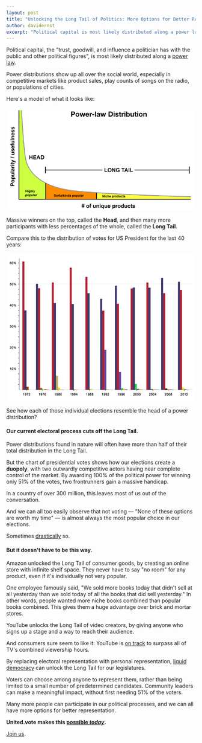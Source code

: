 ```yaml
---
layout: post
title: "Unlocking the Long Tail of Politics: More Options for Better Representation"
author: davidernst
excerpt: "Political capital is most likely distributed along a power law. But our current electoral process cuts off the Long Tail, leaving so many people out. It doesn't have to be this way."
---
```


Political capital, the "trust, goodwill, and influence a politician has with the public and other political figures", is most likely distributed along a [power law](https://en.wikipedia.org/wiki/Power_law).

Power distributions show up all over the social world, especially in competitive markets like product sales, play counts of songs on the radio, or populations of cities.

Here's a model of what it looks like:

![](/assets/article_images/2017-12-18-unlocking-the-long-tail-of-political-participation/LongTail.png)

Massive winners on the top, called the **Head**, and then many more participants with less percentages of the whole, called the **Long Tail**.

Compare this to the distribution of votes for US President for the last 40 years:

[![](/assets/article_images/2017-12-18-unlocking-the-long-tail-of-political-participation/United_States_presidential_election_results_bar_graph_Expanded.png)](https://commons.wikimedia.org/wiki/File:United_States_presidential_election_results_bar_graph_(Expanded).png)

See how each of those individual elections resemble the head of a power distribution?

#### Our current electoral process cuts off the Long Tail.

Power distributions found in nature will often have more than half of their total distribution in the Long Tail.

But the chart of presidential votes shows how our elections create a **duopoly**, with two outwardly competitive actors having near complete control of the market. By awarding 100% of the political power for winning only 51% of the votes, two frontrunners gain a massive handicap.

In a country of over 300 million, this leaves most of us out of the conversation.

And we can all too easily observe that not voting — "None of these options are worth my time" — is almost always the most popular choice in our elections.

Sometimes [drastically](https://www.citylab.com/equity/2016/11/in-the-us-almost-no-one-votes-in-local-elections/505766/) so.

#### But it doesn't have to be this way.

Amazon unlocked the Long Tail of consumer goods, by creating an online store with infinite shelf space. They never have to say "no room" for any product, even if it's individually not very popular.

One employee famously said, "We sold more books today that didn't sell at all yesterday than we sold today of all the books that did sell yesterday." In other words, people wanted more niche books combined than popular books combined. This gives them a huge advantage over brick and mortar stores.

YouTube unlocks the Long Tail of video creators, by giving anyone who signs up a stage and a way to reach their audience.

And consumers sure seem to like it: YouTube is [on track](https://www.wsj.com/articles/youtube-tops-1-billion-hours-of-video-a-day-on-pace-to-eclipse-tv-1488220851?mod=e2fb) to surpass all of TV's combined viewership hours.

By replacing electoral representation with personal representation, [liquid democracy](/2016/09/21/what-is-liquid-democracy/) can unlock the Long Tail for our legislatures.

Voters can choose among anyone to represent them, rather than being limited to a small number of predetermined candidates. Community leaders can make a meaningful impact, without first needing 51% of the voters.

Many more people can participate in our political processes, and we can all have more options for better representation.

**United.vote makes this [possible *today*](/2017/11/06/announcing-united-vote/).**

[Join us](https://united.vote/join).
